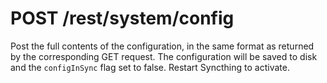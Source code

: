 POST /rest/system/config
========================

Post the full contents of the configuration, in the same format as
returned by the corresponding GET request. The configuration will be
saved to disk and the `configInSync` flag set to false. Restart
Syncthing to activate.
